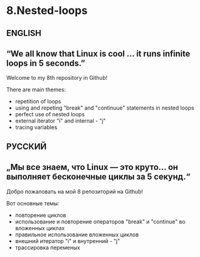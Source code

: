 # 8.Nested-loops
ENGLISH 
-
“We all know that Linux is cool ... it runs infinite loops in 5 seconds.”
-
Welcome to my 8th repository in Github! 

There are main themes:
- repetition of loops
- using and repeting "break" and "continuue" statements in nested loops
- perfect use of nested loops
- external iterator "i" and internal - "j"
- tracing variables
  
РУССКИЙ
-
„Мы все знаем, что Linux — это круто… он выполняет бесконечные циклы за 5 секунд.“
-
Добро пожаловать на мой 8 репозиторий на Github!

Вот основные темы:
- повторение циклов
- использование и повторение операторов "break" и "сontinue" во вложенных циклах  
- правильное использование вложенных циклов
- внешний итератор "i" и внутренний - "j"
- трассировка переменых
